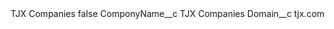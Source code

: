 <?xml version="1.0" encoding="UTF-8"?>
<CustomMetadata xmlns="http://soap.sforce.com/2006/04/metadata" xmlns:xsi="http://www.w3.org/2001/XMLSchema-instance" xmlns:xsd="http://www.w3.org/2001/XMLSchema">
    <label>TJX Companies</label>
    <protected>false</protected>
    <values>
        <field>ComponyName__c</field>
        <value xsi:type="xsd:string">TJX Companies</value>
    </values>
    <values>
        <field>Domain__c</field>
        <value xsi:type="xsd:string">tjx.com</value>
    </values>
</CustomMetadata>
